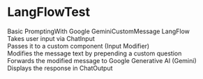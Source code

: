 # LangFlowTest  
Basic PromptingWith Google GeminiCustomMessage LangFlow  
  Takes user input via ChatInput  
  Passes it to a custom component (Input Modifier)  
  Modifies the message text by prepending a custom question  
  Forwards the modified message to Google Generative AI (Gemini)  
  Displays the response in ChatOutput  
